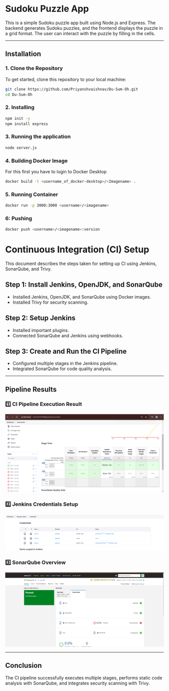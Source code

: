 # Sudoku Puzzle App

This is a simple Sudoku puzzle app built using Node.js and Express. The backend generates Sudoku puzzles, and the frontend displays the puzzle in a grid format. The user can interact with the puzzle by filling in the cells.

---
## Installation

### 1. Clone the Repository

To get started, clone this repository to your local machine:

```bash
git clone https://github.com/Priyanshvaishnav/Du-Sum-Oh.git
cd Du-Sum-Oh
```

### 2. Installing
```bash
npm init -y
npm install express
```


### 3. Running the application
```bash
node server.js
```


### 4. Building Docker Image 
For this first you have to login to Docker Desktop
```bash
docker build -t <username_of_docker-desktop>/<Imagename> .

```

### 5. Running Container
```bash
docker run -p 3000:3000 <username>/<imagename>
```
### 6: Pushing 
```bash
docker push <username>/<imagename>:version
```




# Continuous Integration (CI) Setup

This document describes the steps taken for setting up CI using Jenkins, SonarQube, and Trivy.

## Step 1: Install Jenkins, OpenJDK, and SonarQube
- Installed Jenkins, OpenJDK, and SonarQube using Docker images.
- Installed Trivy for security scanning.

## Step 2: Setup Jenkins
- Installed important plugins.
- Connected SonarQube and Jenkins using webhooks.

## Step 3: Create and Run the CI Pipeline
- Configured multiple stages in the Jenkins pipeline.
- Integrated SonarQube for code quality analysis.

---

## **Pipeline Results**
### **1️⃣ CI Pipeline Execution Result**
![Pipeline Result](pipeline-pages/pipeline.png)

### **2️⃣ Jenkins Credentials Setup**
![Jenkins Credentials](pipeline-pages/creds.png)

### **3️⃣ SonarQube Overview**
![SonarQube Overview](pipeline-pages/sonarqube.png)

---

## **Conclusion**
The CI pipeline successfully executes multiple stages, performs static code analysis with SonarQube, and integrates security scanning with Trivy.



